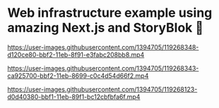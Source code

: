 # Web infrastructure example using amazing Next.js and StoryBlok 🎨

https://user-images.githubusercontent.com/1394705/119268348-d120ce80-bbf2-11eb-8f91-e3fabc208bb8.mp4

https://user-images.githubusercontent.com/1394705/119268343-ca925700-bbf2-11eb-8699-c0c4d54d66f2.mp4

https://user-images.githubusercontent.com/1394705/119268123-d0d40380-bbf1-11eb-89f1-bc12cbfbfa6f.mp4

